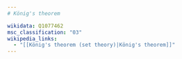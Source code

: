 ```yaml
---
# König's theorem

wikidata: Q1077462
msc_classification: "03"
wikipedia_links:
  - "[[König's theorem (set theory)|König's theorem]]"
---
```

